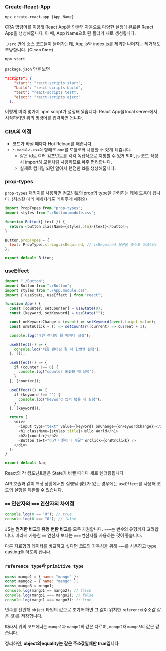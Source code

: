### Create-React-App

```
npx create-react-app {App Name}
```

CRA 명령어를 이용해 React App을 만들면 자동으로 다양한 설정이 완료된 React App을 생성해줍니다. 이 때, App Name으로 된 폴더가 새로 생성됩니다.

`./src` 안에 소스 코드들이 들어가는데, App.js와 index.js를 제외한 나머지는 제거해도 무방합니다. (Clean Start)

```
npm start
```

`package.json` 안을 보면

```json
"scripts": {
    "start": "react-scripts start",
    "build": "react-scripts build",
    "test": "react-scripts test",
    "eject": "react-scripts eject"
  },
```

이렇게 미리 몇가지 npm script가 설정돼 있습니다. React App을 local server에서 시작하려면 위의 명령어를 입력하면 됩니다.

### CRA의 이점

- 코드가 바뀔 때마다 Hot Reload를 해줍니다.
- `*.module.css`의 형태로 css를 모듈로써 사용할 수 있게 해줍니다.
  - 같은 id로 여러 컴포넌트를 각각 독립적으로 지칭할 수 있게 되며, js 코드 작성시 import해 모듈처럼 사용하므로 아주 편리합니다.
  - 실제로 컴파일 되면 알아서 랜덤한 id를 생성해줍니다.

### prop-types

`prop-types` 패키지를 사용하면 컴포넌트의 prop의 type을 관리하는 데에 도움이 됩니다. (최소한 에러 메세지라도 띄워주게 해줘요)

```javascript
import PropTypes from "prop-types";
import styles from "./Button.module.css";

function Button({ text }) {
  return <button className={styles.btn}>{text}</button>;
}

Button.propTypes = {
  text: PropTypes.string.isRequired, // isRequired 옵션을 줄수도 있습니다
};

export default Button;
```

### useEffect

```javascript
import "./Button";
import Button from "./Button";
import styles from "./App.module.css";
import { useState, useEffect } from "react";

function App() {
  const [counter, setCounter] = useState(0);
  const [keyword, setKeyword] = useState("");

  const onKeywordChange = (event) => setKeyword(event.target.value);
  const onBtnClick = () => setCounter((current) => current + 1);

  console.log("매번 렌더링 될 때마다 실행");

  useEffect(() => {
    console.log("처음 렌더링 될 때 한번만 실행");
  }, []);

  useEffect(() => {
    if (counter !== 0) {
      console.log("counter 눌렸을 때 실행");
    }
  }, [counter]);

  useEffect(() => {
    if (keyword !== "") {
      console.log("keyword 입력 됐을 때 실행");
    }
  }, [keyword]);

  return (
    <div>
      <input type="text" value={keyword} onChange={onKeywordChange}></input>
      <h1 className={styles.title}>Hello World</h1>
      <h2>{counter}</h2>
      <Button text="이건 버튼이다 개꿀" onClick={onBtnClick} />
    </div>
  );
}

export default App;
```

React의 각 컴포넌트들은 State가 바뀔 때마다 새로 렌더링됩니다.

API 호출과 같이 특정 상황에서만 실행될 필요가 있는 경우에는 `useEffect`를 사용해 코드의 실행을 제한할 수 있습니다.

### `==` 연산자와 `===` 연산자의 차이점

```javascript
console.log(0 == "0"); // true
console.log(0 === "0"); // false
```

JS는 **엄격한 비교**와 **유형 변환 비교**를 모두 지원합니다. `===`는 변수의 유형까지 고려합니다. 따라서 가능한 `==` 연산자 보다는 `===` 연산자를 사용하는 것이 좋습니다.

다른 자료형의 데이터를 비교하고 싶다면 코드의 가독성을 위해 `===`를 사용하고 type casting을 하도록 합니다.

### `reference type`과 `primitive type`

```javascript
const mango1 = { name: "mango" };
const mango2 = { name: "mango" };
const mango3 = mango1;
console.log(mango1 == mango2); // false
console.log(mango1 === mango2); // false
console.log(mango1 === mango3); // true
```

변수를 선언해 `object` 타입의 값으로 초기화 하면 그 값이 위치한 `reference`(주소값 같은 것)를 저장합니다.

따라서 위의 코드에서는 `mango1`과 `mango2`의 값은 다르며, `mango2`와 `mango3`의 값은 같습니다.

정리하면, **object의 equality는 같은 주소값일때만 true입니다**
